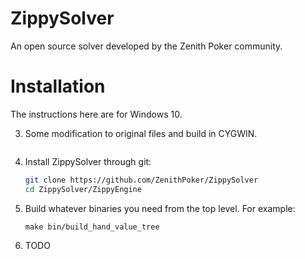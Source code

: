 # ZippySolver 

An open source solver developed by the Zenith Poker community.

# Installation

The instructions here are for Windows 10.

3. Some modification to original files and build in CYGWIN.
    ```

5.  Install ZippySolver through git:

    ```bash
    git clone https://github.com/ZenithPoker/ZippySolver
    cd ZippySolver/ZippyEngine
    ```
	
6.	Build whatever binaries you need from the top level. For example:

	```
	make bin/build_hand_value_tree
	```

7.	TODO
